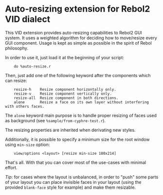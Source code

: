 # Auto-resizing extension for Rebol2 VID dialect

This VID extension provides auto-resizing capabilities to Rebol2 GUI system. It uses a weighted algorithm for deciding how to move/resize every GUI component. Usage is kept as simple as possible in the spirit of Rebol philosophy.

In order to use it, just load it at the beginning of your script:
```
    do %auto-resize.r
```

Then, just add one of the following keyword after the components which can resize:
```
	resize-h	Resize component horizontally only.
	resize-v	Resize component vertically only.
	resize-all	Resize component in both directions.
	alone		Resize a face on its own layer without interfering with others faces.
```
The `alone` keyword main purpose is to handle proper resizing of faces used as background (see `%sample/from-cyphre-test.r`).

The resizing properties are inherited when derivating new styles.

Additionally, it is possible to specify a minimum size for the root window using `min-size` option:
```
    view/options <layout> [resize min-size 180x214]
```

That's all. With that you can cover most of the use-cases with minimal effort.

_Tip_: for cases where the layout is unbalanced, in order to "push" some parts of your layout you can place invisible faces in your layout (using the provided `blank-face` style for example) and make them resizable.


